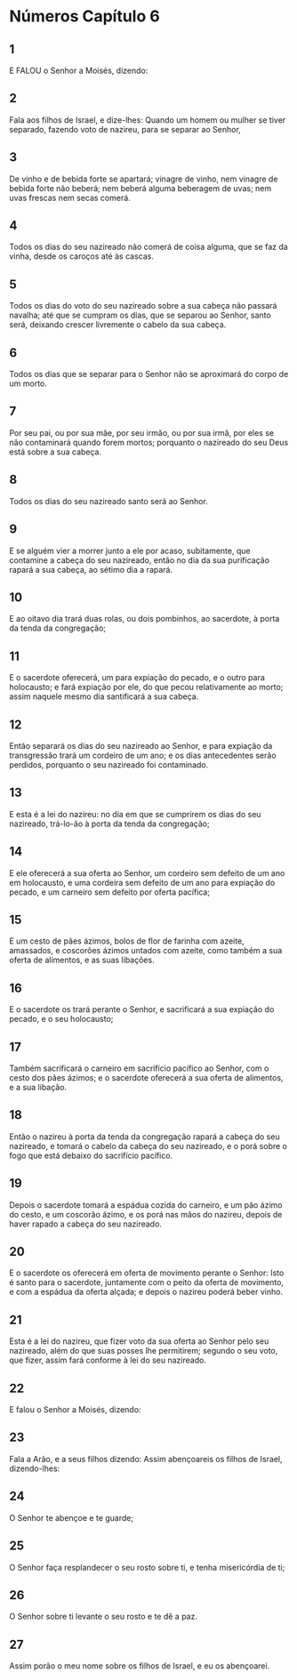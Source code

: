 # Números Capítulo 6

## 1
E FALOU o Senhor a Moisés, dizendo:

## 2
Fala aos filhos de Israel, e dize-lhes: Quando um homem ou mulher se tiver separado, fazendo voto de nazireu, para se separar ao Senhor,

## 3
De vinho e de bebida forte se apartará; vinagre de vinho, nem vinagre de bebida forte não beberá; nem beberá alguma beberagem de uvas; nem uvas frescas nem secas comerá.

## 4
Todos os dias do seu nazireado não comerá de coisa alguma, que se faz da vinha, desde os caroços até às cascas.

## 5
Todos os dias do voto do seu nazireado sobre a sua cabeça não passará navalha; até que se cumpram os dias, que se separou ao Senhor, santo será, deixando crescer livremente o cabelo da sua cabeça.

## 6
Todos os dias que se separar para o Senhor não se aproximará do corpo de um morto.

## 7
Por seu pai, ou por sua mãe, por seu irmão, ou por sua irmã, por eles se não contaminará quando forem mortos; porquanto o nazireado do seu Deus está sobre a sua cabeça.

## 8
Todos os dias do seu nazireado santo será ao Senhor.

## 9
E se alguém vier a morrer junto a ele por acaso, subitamente, que contamine a cabeça do seu nazireado, então no dia da sua purificação rapará a sua cabeça, ao sétimo dia a rapará.

## 10
E ao oitavo dia trará duas rolas, ou dois pombinhos, ao sacerdote, à porta da tenda da congregação;

## 11
E o sacerdote oferecerá, um para expiação do pecado, e o outro para holocausto; e fará expiação por ele, do que pecou relativamente ao morto; assim naquele mesmo dia santificará a sua cabeça.

## 12
Então separará os dias do seu nazireado ao Senhor, e para expiação da transgressão trará um cordeiro de um ano; e os dias antecedentes serão perdidos, porquanto o seu nazireado foi contaminado.

## 13
E esta é a lei do nazireu: no dia em que se cumprirem os dias do seu nazireado, trá-lo-ão à porta da tenda da congregação;

## 14
E ele oferecerá a sua oferta ao Senhor, um cordeiro sem defeito de um ano em holocausto, e uma cordeira sem defeito de um ano para expiação do pecado, e um carneiro sem defeito por oferta pacífica;

## 15
E um cesto de pães ázimos, bolos de flor de farinha com azeite, amassados, e coscorões ázimos untados com azeite, como também a sua oferta de alimentos, e as suas libações.

## 16
E o sacerdote os trará perante o Senhor, e sacrificará a sua expiação do pecado, e o seu holocausto;

## 17
Também sacrificará o carneiro em sacrifício pacífico ao Senhor, com o cesto dos pães ázimos; e o sacerdote oferecerá a sua oferta de alimentos, e a sua libação.

## 18
Então o nazireu à porta da tenda da congregação rapará a cabeça do seu nazireado, e tomará o cabelo da cabeça do seu nazireado, e o porá sobre o fogo que está debaixo do sacrifício pacífico.

## 19
Depois o sacerdote tomará a espádua cozida do carneiro, e um pão ázimo do cesto, e um coscorão ázimo, e os porá nas mãos do nazireu, depois de haver rapado a cabeça do seu nazireado.

## 20
E o sacerdote os oferecerá em oferta de movimento perante o Senhor: Isto é santo para o sacerdote, juntamente com o peito da oferta de movimento, e com a espádua da oferta alçada; e depois o nazireu poderá beber vinho.

## 21
Esta é a lei do nazireu, que fizer voto da sua oferta ao Senhor pelo seu nazireado, além do que suas posses lhe permitirem; segundo o seu voto, que fizer, assim fará conforme à lei do seu nazireado.

## 22
E falou o Senhor a Moisés, dizendo:

## 23
Fala a Arão, e a seus filhos dizendo: Assim abençoareis os filhos de Israel, dizendo-lhes:

## 24
O Senhor te abençoe e te guarde;

## 25
O Senhor faça resplandecer o seu rosto sobre ti, e tenha misericórdia de ti;

## 26
O Senhor sobre ti levante o seu rosto e te dê a paz.

## 27
Assim porão o meu nome sobre os filhos de Israel, e eu os abençoarei.


